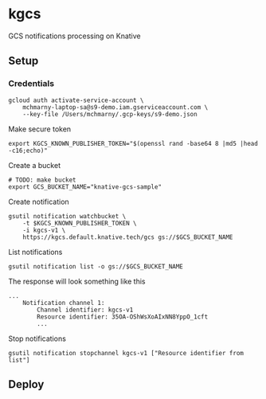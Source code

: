 # kgcs


GCS notifications processing on Knative


## Setup

### Credentials

```shell
gcloud auth activate-service-account \
    mchmarny-laptop-sa@s9-demo.iam.gserviceaccount.com \
    --key-file /Users/mchmarny/.gcp-keys/s9-demo.json
```

Make secure token

```shell
export KGCS_KNOWN_PUBLISHER_TOKEN="$(openssl rand -base64 8 |md5 |head -c16;echo)"
```

Create a bucket

```shell
# TODO: make bucket
export GCS_BUCKET_NAME="knative-gcs-sample"
```

Create notification

```shell
gsutil notification watchbucket \
    -t $KGCS_KNOWN_PUBLISHER_TOKEN \
    -i kgcs-v1 \
    https://kgcs.default.knative.tech/gcs gs://$GCS_BUCKET_NAME
```

List notifications

```shell
gsutil notification list -o gs://$GCS_BUCKET_NAME
```

The response will look something like this

```shell
...
    Notification channel 1:
		Channel identifier: kgcs-v1
		Resource identifier: 35OA-OShWsXoAIxNN8YppO_1cft
        ...
```

Stop notifications

```shell
gsutil notification stopchannel kgcs-v1 ["Resource identifier from list"]
```


## Deploy
